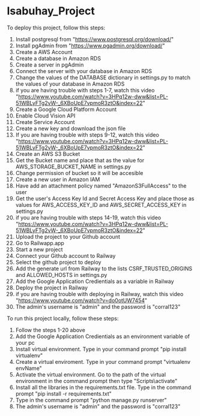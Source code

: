 # Isabuhay_Project

To deploy this project, follow this steps:
1. Install postgresql from "https://www.postgresql.org/download/"
2. Install pgAdmin from "https://www.pgadmin.org/download/"
3. Create a AWS Account
4. Create a database in Amazon RDS
5. Create a server in pgAdmin
6. Connect the server with your database in Amazon RDS
7. Change the values of the DATABASE dictionary in settings.py to match the values of your database in Amazon RDS
8. if you are having trouble with steps 1-7, watch this video "https://www.youtube.com/watch?v=3HPq12w-dww&list=PL-51WBLyFTg2vW-_6XBoUpE7vpmoR3ztO&index=22"
9. Create a Google Cloud Platform Account
10. Enable Cloud Vision API
11. Create Service Account
12. Create a new key and download the json file
13. If you are having trouble with steps 9-12, watch this video "https://www.youtube.com/watch?v=3HPq12w-dww&list=PL-51WBLyFTg2vW-_6XBoUpE7vpmoR3ztO&index=22"
14. Create an AWS S3 Bucket
15. Get the Bucket name and place that as the value for AWS_STORAGE_BUCKET_NAME in settings.py 
16. Change permission of bucket so it will be accesible
17. Create a new user in Amazon IAM
18. Have add an attachment policy named "AmazonS3FullAccess" to the user
19. Get the user's Access Key Id and Secret Access Key and place those as values for AWS_ACCESS_KEY_ID and AWS_SECRET_ACCESS_KEY in settings.py
20. if you are having trouble with steps 14-19, watch this video "https://www.youtube.com/watch?v=3HPq12w-dww&list=PL-51WBLyFTg2vW-_6XBoUpE7vpmoR3ztO&index=22"
21. Upload the project to your Github account
22. Go to Railwapp.app
23. Start a new project 
24. Connect your Github account to Railway
25. Select the github project to deploy
26. Add the generate url from Railway to the lists CSRF_TRUSTED_ORIGINS and ALLOWED_HOSTS in settings.py
25. Add the Google Application Credientials as a variable in Railway
26. Deploy the project in Railway
27. if you are having trouble with deploying in Railway, watch this video "https://www.youtube.com/watch?v=do0otUW7454"
28. The admin's username is "admin" and the password is "corral123"

To run this project locally, follow these steps:
1. Follow the steps 1-20 above
2. Add the Google Application Credientials as an environment variable of your pc
3. Install virtual environment. Type in your command prompt "pip install virtualenv"
4. Create a virtual enviroment. Type in your command prompt "virtualenv envName"
5. Activate the virtual environment. Go to the path of the virtual environment in the command prompt then type "Scripts\activate"
6. Install all the libraries in the requirements.txt file. Type in the command prompt "pip install -r requirements.txt"
7. Type in the command prompt "python manage.py runserver"
8. The admin's username is "admin" and the password is "corral123"
